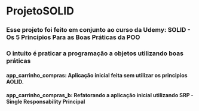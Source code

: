 # ProjetoSOLID

### Esse projeto foi feito em conjunto ao curso da Udemy: SOLID - Os 5 Princípios Para as Boas Práticas da POO
### O intuito é praticar a programação a objetos utilizando boas práticas

#### app_carrinho_compras: Aplicação inicial feita sem utilizar os principios AOLID.
#### app_carrinho_compras_b: Refatorando a aplicação inicial utilizando SRP - Single Responsability Principal
